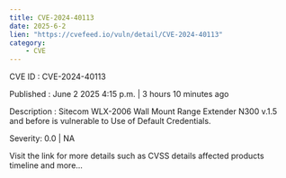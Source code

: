 ```yaml
---
title: CVE-2024-40113
date: 2025-6-2
lien: "https://cvefeed.io/vuln/detail/CVE-2024-40113"
category:
    - CVE
---
```


CVE ID : CVE-2024-40113

Published :  June 2
2025
4:15 p.m. | 3 hours
10 minutes ago

Description : Sitecom WLX-2006 Wall Mount Range Extender N300 v.1.5 and before is vulnerable to Use of Default Credentials.

Severity: 0.0 | NA

Visit the link for more details
such as CVSS details
affected products
timeline
and more...
